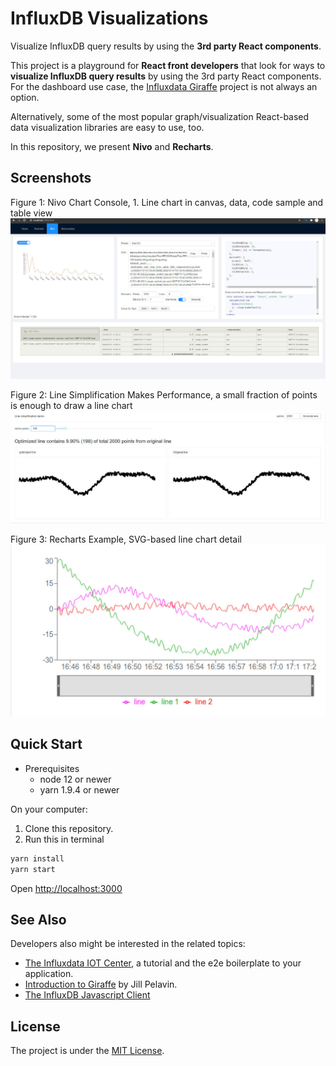 # InfluxDB Visualizations

Visualize InfluxDB query results by using the **3rd party React components**.

This project is a playground for **React front developers** that look for ways to
**visualize InfluxDB query results** by using the 3rd party React components. For
the dashboard use case, the
[Influxdata Giraffe](https://github.com/influxdata/giraffe) project is not
always an option.

Alternatively, some of the most popular graph/visualization React-based data
visualization libraries are easy to use, too.

In this repository, we present **Nivo** and **Recharts**.

## Screenshots

Figure 1: Nivo Chart Console, 1. Line chart in canvas, data, code sample and table view
![Nivo Chart Console](./img/nivo-screenshot.jpg)

Figure 2: Line Simplification Makes Performance, a small fraction of points is enough to draw a line chart
![Line Simplification Makes Performance](./img/line-simplification.jpg)

Figure 3: Recharts Example, SVG-based line chart detail
![Recharts Example](./img/recharts-detail.jpg)

## Quick Start

* Prerequisites
  * node 12 or newer
  * yarn 1.9.4 or newer

On your computer:

1. Clone this repository.
1. Run this in terminal

```sh
yarn install
yarn start
```

Open <http://localhost:3000>

## See Also

Developers also might be interested in the related topics:

* [The Influxdata IOT Center](https://github.com/bonitoo-io/iot-center-v2), a tutorial and the e2e boilerplate to your application.
* [Introduction to Giraffe](https://www.influxdata.com/blog/introduction-to-giraffe/) by Jill Pelavin.
* [The InfluxDB Javascript Client](https://github.com/influxdata/influxdb-client-js)

## License

The project is under the [MIT License](https://opensource.org/licenses/MIT).
